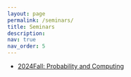```yaml
---
layout: page
permalink: /seminars/
title: Seminars
description: 
nav: true
nav_order: 5
---
```


- [2024Fall: Probability and Computing](/seminars/2024Fall-Probability)
